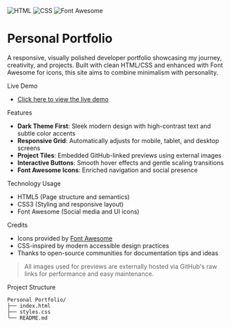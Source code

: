 ![HTML](https://img.shields.io/badge/HTML5-E34F26?logo=html5&logoColor=white)
![CSS](https://img.shields.io/badge/CSS3-1572B6?logo=css3&logoColor=white)
![Font Awesome](https://img.shields.io/badge/Icons-Font%20Awesome-339AF0?logo=fontawesome&logoColor=white)


# Personal Portfolio

A responsive, visually polished developer portfolio showcasing my journey, creativity, and projects. Built with clean HTML/CSS and enhanced with Font Awesome for icons, this site aims to combine minimalism with personality.


Live Demo
- [Click here to view the live demo](https://sayantan-pachal.github.io/FCC_Project/04.Personal%20Portfolio)


Features
- **Dark Theme First**: Sleek modern design with high-contrast text and subtle color accents
- **Responsive Grid**: Automatically adjusts for mobile, tablet, and desktop screens
- **Project Tiles**: Embedded GitHub-linked previews using external images
- **Interactive Buttons**: Smooth hover effects and gentle scaling transitions
- **Font Awesome Icons**: Enriched navigation and social presence

Technology Usage  
- HTML5 (Page structure and semantics)
- CSS3 (Styling and responsive layout)
- Font Awesome (Social media and UI icons)

Credits
- Icons provided by [Font Awesome](https://fontawesome.com/)
- CSS-inspired by modern accessible design practices
- Thanks to open-source communities for documentation tips and ideas

> All images used for previews are externally hosted via GitHub's raw links for performance and easy maintenance.

Project Structure
```
Personal Portfolio/
├── index.html
├── styles.css
└── README.md
```